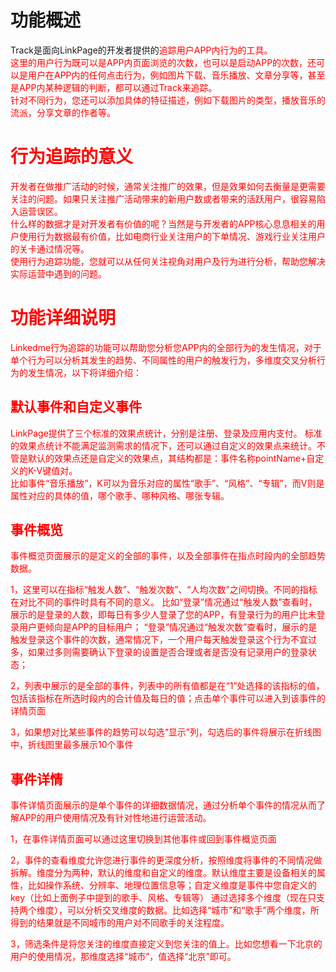 # 功能概述
Track是面向LinkPage的开发者提供的<font color="red">追踪用户APP内行为的工具</red>。  
这里的用户行为既可以是APP内页面浏览的次数，也可以是启动APP的次数，还可以是用户在APP内的任何点击行为，例如图片下载、音乐播放、文章分享等，甚至是APP内某种逻辑的判断，都可以通过Track来追踪。  
针对不同行为，您还可以添加具体的特征描述，例如下载图片的类型，播放音乐的流派，分享文章的作者等。

# 行为追踪的意义
开发者在做推广活动的时候，通常关注推广的效果，但是<font color="red">效果如何去衡量</font>是更需要关注的问题。如果只关注推广活动带来的新用户数或者带来的活跃用户，很容易陷入运营误区。  
什么样的数据才是对开发者有价值的呢？当然是与开发者的APP核心息息相关的<font color="red">用户使用行为数据</font>最有价值，比如电商行业关注用户的下单情况、游戏行业关注用户的关卡通过情况等。  
使用行为追踪功能，您就可以从任何关注视角对用户及行为进行分析，帮助您解决实际运营中遇到的问题。

# 功能详细说明
Linkedme行为追踪的功能可以帮助您分析您APP内的全部行为的发生情况，对于单个行为可以分析其发生的趋势、不同属性的用户的触发行为，多维度交叉分析行为的发生情况，以下将详细介绍：

## 默认事件和自定义事件
LinkPage提供了三个标准的效果点统计，分别是<font color="red">注册、登录及应用内支付</font>。
标准的效果点统计不能满足监测需求的情况下，还可以通过自定义的效果点来统计。不管是默认的效果点还是自定义的效果点，其结构都是：事件名称pointName+自定义的K-V键值对。  
比如事件“音乐播放”，K可以为音乐对应的属性“歌手”、“风格”、“专辑”，而V则是属性对应的具体的值，哪个歌手、哪种风格、哪张专辑。

## 事件概览
事件概览页面展示的是定义的全部的事件，以及全部事件在指点时段内的全部趋势数据。

1，这里可以在指标<font color="red">“触发人数”、“触发次数”、“人均次数”</font>之间切换。不同的指标在对比不同的事件时具有不同的意义。
比如“登录”情况通过“触发人数”查看时，展示的是登录的人数，即每日有多少人登录了您的APP，有登录行为的用户比未登录用户更倾向是APP的目标用户；
“登录”情况通过“触发次数”查看时，展示的是触发登录这个事件的次数，通常情况下，一个用户每天触发登录这个行为不宜过多，如果过多则需要确认下登录的设置是否合理或者是否没有记录用户的登录状态；

2，列表中展示的是全部的事件，列表中的所有值都是在“1”处选择的该指标的值，包括该指标在所选时段内的合计值及每日的值；点击单个事件可以进入到该事件的详情页面

3，如果想对比某些事件的趋势可以勾选“显示”列，勾选后的事件将展示在折线图中，折线图里最多展示10个事件




## 事件详情
事件详情页面展示的是单个事件的详细数据情况，通过分析单个事件的情况从而了解APP的用户使用情况及有针对性地进行运营活动。

1，在事件详情页面可以通过这里切换到其他事件或回到事件概览页面

2，事件的查看维度允许您进行事件的更深度分析，按照维度将事件的不同情况做拆解。维度分为两种，<font color="red">默认的维度和自定义的维度</font>。默认维度主要是设备相关的属性，比如操作系统、分辨率、地理位置信息等；自定义维度是事件中您自定义的key（比如上面例子中提到的歌手、风格、专辑等）
通过选择多个维度（现在只支持两个维度），可以分析<font color="red">交叉维度</font>的数据。比如选择“城市”和“歌手”两个维度，所得到的结果就是不同城市的用户对不同歌手的关注程度。

3，筛选条件是将您关注的维度直接定义到您关注的值上。比如您想看一下北京的用户的使用情况，那维度选择“城市”，值选择“北京”即可。


